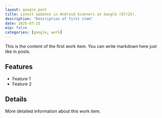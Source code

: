 ```yaml
---
layout: google_post
title: Latest updates in Android Scanners at Google (07/25).
description: "Description of first item"
date: 2025-07-25
wip: false
categories: [google, work]
---
```


This is the content of the first work item. You can write markdown here just like in posts.

## Features
- Feature 1
- Feature 2

## Details
More detailed information about this work item.
